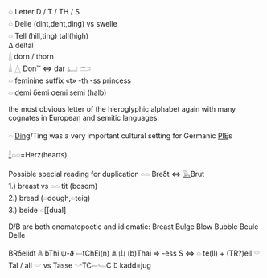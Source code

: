 𓏏 Letter D / T / TH / S  
𓏏 Delle (dint,dent,ding) vs swelle  
𓏏 Tell (hill,ting) tall(high)  
Δ deltal  
[𓇮](𓇮) dorn / thorn  
[𓏙](𓏙) [𓉴](𓉴) Don™ ⇔ dar [𓂞](𓂞) [𓂧](𓂧)  
𓏏 feminine suffix «t» -th -ss princess  
𓏏 demi δemi σemi semi (halb)  

the most obvious letter of the hieroglyphic alphabet again with many cognates in European and semitic languages.  

𓏏 [Ding](Ding)/Ting was a very important cultural setting for Germanic [PIE](PIE)s  

[𓎛](𓎛)𓏏𓏏=Herz(hearts)  

Possible special reading for duplication 𓏏𓏏 Breδt ⇔ [𓅓](𓅓)Brut  
1.) breast vs 𓏏𓏏 tit (bosom)  
2.) bread (𓏏dough,𓏏teig)  
3.) beide 𓏏[[dual]  

D/B are both onomatopoetic and idiomatic: Breast Bulge Blow Bubble Beule Delle  

 BRδeiidt 𐀴 bThi ψ-ϑ 𓍿tChEi(n) 𐀯 山 (b)Thai  => -ess S ⇔ 𓏏 te(ll) + (TR?)ell 𓎠 Tal / all 𓎟 vs Tasse 𓎡TC𓍿𓄑C 𐀲 kadd=jug  


